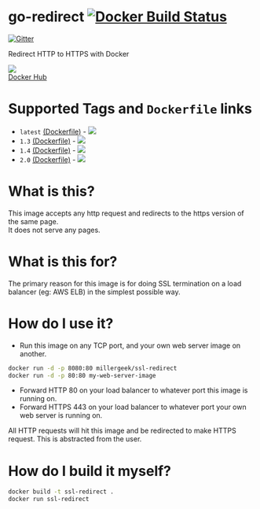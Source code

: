 go-redirect [![Docker Build Status](https://img.shields.io/docker/build/millergeek/ssl-redirect.svg)](https://hub.docker.com/r/millergeek/ssl-redirect/builds/)
===========

[![Gitter](https://img.shields.io/gitter/room/smiller171/go-redirect.js.svg)](https://gitter.im/smiller171/go-redirect)


Redirect HTTP to HTTPS with Docker

[![](https://images.microbadger.com/badges/version/millergeek/ssl-redirect.svg)](https://microbadger.com/images/millergeek/ssl-redirect "Get your own version badge on microbadger.com")  
[Docker Hub](https://hub.docker.com/r/millergeek/ssl-redirect/)
# Supported Tags and `Dockerfile` links
* `latest` [(Dockerfile)](https://github.com/smiller171/go-redirect/blob/master/Dockerfile) - [![](https://images.microbadger.com/badges/image/millergeek/ssl-redirect.svg)](https://microbadger.com/images/scottmiller171/ssl-redirect "Get your own image badge on microbadger.com")
* `1.3` [(Dockerfile)](https://github.com/smiller171/go-redirect/blob/1.3/Dockerfile) - [![](https://images.microbadger.com/badges/image/millergeek/ssl-redirect:1.3.svg)](https://microbadger.com/images/millergeek/ssl-redirect:1.3 "Get your own image badge on microbadger.com")
* `1.4` [(Dockerfile)](https://github.com/smiller171/go-redirect/blob/1.4/Dockerfile) - 
[![](https://images.microbadger.com/badges/image/millergeek/ssl-redirect:1.4.svg)](https://microbadger.com/images/millergeek/ssl-redirect:1.4 "Get your own image badge on microbadger.com")
* `2.0` [(Dockerfile)](https://github.com/smiller171/go-redirect/blob/2.0/Dockerfile) - 
[![](https://images.microbadger.com/badges/image/millergeek/ssl-redirect:2.0.svg)](https://microbadger.com/images/millergeek/ssl-redirect:2.0 "Get your own image badge on microbadger.com")

# What is this?
This image accepts any http request and redirects to the https version of the same page.  
It does not serve any pages.

# What is this for?
The primary reason for this image is for doing SSL termination on a load balancer (eg: AWS ELB) in the simplest possible way.

# How do I use it?
* Run this image on any TCP port, and your own web server image on another.
```bash
docker run -d -p 8080:80 millergeek/ssl-redirect
docker run -d -p 80:80 my-web-server-image
```
* Forward HTTP 80 on your load balancer to whatever port this image is running on.
* Forward HTTPS 443 on your load balancer to whatever port your own web server is running on.

All HTTP requests will hit this image and be redirected to make HTTPS request. This is abstracted from the user.

# How do I build it myself?

```sh
docker build -t ssl-redirect .
docker run ssl-redirect
```
